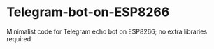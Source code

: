 # Telegram-bot-on-ESP8266
Minimalist code for Telegram echo bot on ESP8266; no extra libraries required
